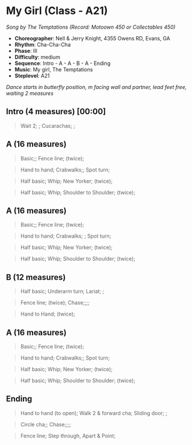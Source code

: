 # My Girl (Class - A21)
*Song by The Temptations (Record: Motoown 450 or Collectables 450)*

* **Choreographer**: Nell & Jerry Knight, 4355 Owens RD, Evans, GA
* **Rhythm**: Cha-Cha-Cha
* **Phase**: III
* **Difficulty**: medium
* **Sequence**: Intro - A - A - B - A - Ending
* **Music**: My girl, The Temptations
* **Steplevel**: A21

*Dance starts in butterfly position, m facing wall and partner, lead feet free, waiting 2 measures*

## Intro (4 measures) [00:00]

> Wait 2; ; Cucarachas; ;

## A (16 measures)

> Basic;; Fence line; (twice);

> Hand to hand; Crabwalks;; Spot turn;

> Half basic; Whip; New Yorker; (twice);

> Half basic; Whip; Shoulder to Shoulder; (twice);

## A (16 measures)

> Basic;; Fence line; (twice);

> Hand to hand; Crabwalks; ; Spot turn;

> Half basic; Whip; New Yorker; (twice);

> Half basic; Whip; Shoulder to Shoulder; (twice);

## B (12 measures)

> Half basic; Underarm turn; Lariat; ;

> Fence line; (twice); Chase;;;;

> Hand to Hand; (twice);

## A (16 measures)

> Basic;; Fence line; (twice);

> Hand to hand; Crabwalks;; Spot turn;

> Half basic; Whip; New Yorker; (twice);

> Half basic; Whip; Shoulder to Shoulder; (twice);

## Ending

> Hand to hand (to open); Walk 2 & forward cha; Sliding door; ;

> Circle cha;; Chase;;;;

> Fence line; Step through, Apart & Point;
